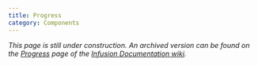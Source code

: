 ```yaml
---
title: Progress
category: Components
---
```


_This page is still under construction. An archived version can be found on the
[Progress](https://fluidproject.atlassian.net/wiki/spaces/docs/pages/7079598/Progress) page of the [Infusion Documentation
wiki](https://fluidproject.atlassian.net/wiki/spaces/docs/overview)._
